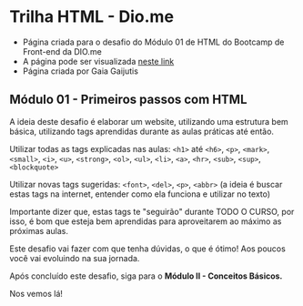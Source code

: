 # Trilha HTML - Dio.me

- Página criada para o desafio do Módulo 01 de HTML do Bootcamp de Front-end da DIO.me
- A página pode ser visualizada <a href="https://gaiajutz.github.io/trilha-html-modulo-1/" target="_blank">neste link</a>
- Página criada por Gaia Gaijutis

## Módulo 01 - Primeiros passos com HTML

A ideia deste desafio é elaborar um website, utilizando uma estrutura bem básica, utilizando tags aprendidas durante as aulas práticas até então. 

Utilizar todas as tags explicadas nas aulas: `<h1>` até `<h6>`, `<p>`, `<mark>`, `<small>`, `<i>`, `<u>`, `<strong>`, `<ol>`, `<ul>`, `<li>`, `<a>`, `<hr>`, `<sub>`, `<sup>`, `<blockquote>`

Utilizar novas tags sugeridas: `<font>`, `<del>`, `<p>`, `<abbr>` (a ideia é buscar estas tags na internet, entender como ela funciona e utilizar no texto)

Importante dizer que, estas tags te "seguirão" durante TODO O CURSO, por isso, é bom que esteja bem aprendidas para aproveitarem ao máximo as próximas aulas.

Este desafio vai fazer com que tenha dúvidas, o que é ótimo! Aos poucos você vai evoluindo na sua jornada.

Após concluído este desafio, siga para o <strong>Módulo II - Conceitos Básicos.</strong>

Nos vemos lá!
